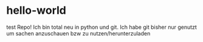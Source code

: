 # hello-world
test Repo!
Ich bin total neu in python und git. Ich habe git bisher nur genutzt um sachen anzuschauen bzw zu nutzen/herunterzuladen
